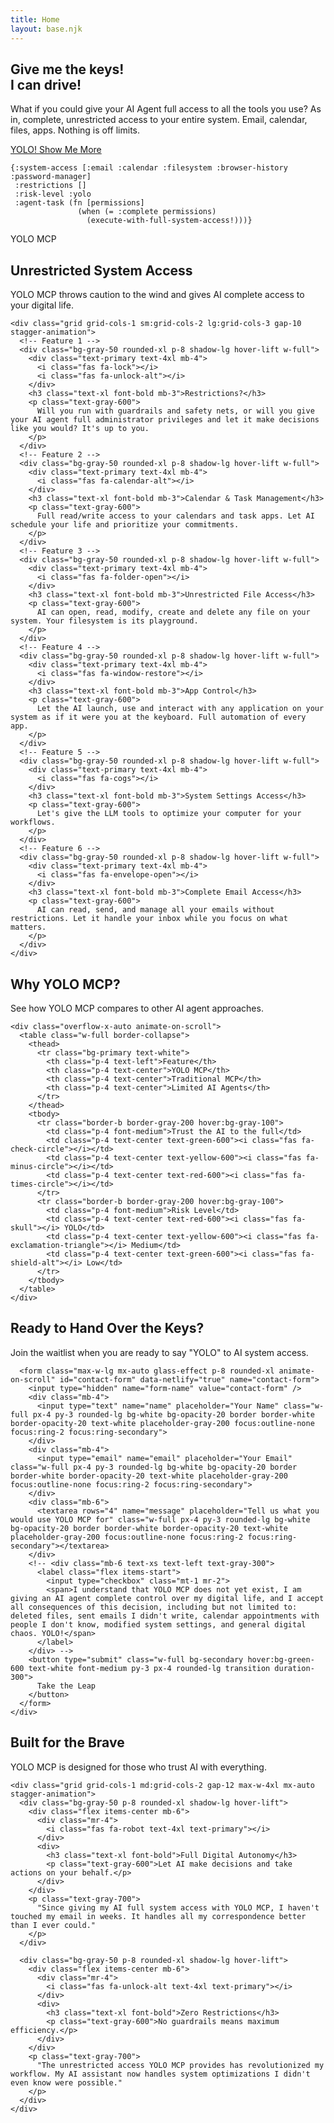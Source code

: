 ```yaml
---
title: Home
layout: base.njk
---
```


<!-- Hero Section -->
<section class="bg-gradient-to-br from-primary to-purple-700 text-white py-20 md:py-32">
  <div class="w-full max-w-[1600px] mx-auto px-2 sm:px-4">
    <div class="flex flex-col md:flex-row items-center">
      <div class="md:w-1/2 mb-10 md:mb-0 animate-on-scroll">
        <h1 class="text-4xl md:text-6xl font-bold mb-6 leading-tight">
          Give me the keys!<br class="leading-snug">
          I can drive!
        </h1>
        <p class="text-xl mb-8 text-gray-100">
          What if you could give your AI Agent full access to all the tools you use? As in, complete, unrestricted access to your entire system. Email, calendar, files, apps. Nothing is off limits.
        </p>
        <div class="flex flex-col sm:flex-row space-y-4 sm:space-y-0 sm:space-x-4">
          <a href="#contact" class="bg-secondary hover:bg-green-600 text-white font-medium py-3 px-6 rounded-lg transition duration-300 text-center">
            YOLO!
          </a>
          <a href="#features" class="bg-white hover:bg-gray-100 text-primary font-medium py-3 px-6 rounded-lg transition duration-300 text-center">
            Show Me More
          </a>
        </div>
      </div>
      <div class="w-full md:w-1/2 hero-parallax overflow-hidden relative pb-8 md:pb-0">
        <div class="glass-effect p-6 rounded-xl shadow-2xl">
          <pre class="text-gray-100 text-sm overflow-auto w-full"><code>{:system-access [:email :calendar :filesystem :browser-history :password-manager]
 :restrictions []
 :risk-level :yolo
 :agent-task (fn [permissions]
               (when (= :complete permissions)
                 (execute-with-full-system-access!)))}</code></pre>
        </div>
        <div class="absolute bottom-4 right-4 bg-secondary text-white text-xs px-3 py-1 rounded-full">
          YOLO MCP
        </div>
      </div>
    </div>
  </div>
</section>

<!-- Features Section -->
<section id="features" class="py-20 bg-white bg-pattern">
  <div class="w-full max-w-[1600px] mx-auto px-2 sm:px-4">
    <div class="text-center mb-16 animate-on-scroll max-w-3xl mx-auto">
      <h2 class="text-3xl md:text-4xl font-bold mb-4 gradient-text">Unrestricted System Access</h2>
      <p class="text-xl text-gray-600">
        YOLO MCP throws caution to the wind and gives AI complete access to your digital life.
      </p>
    </div>

    <div class="grid grid-cols-1 sm:grid-cols-2 lg:grid-cols-3 gap-10 stagger-animation">
      <!-- Feature 1 -->
      <div class="bg-gray-50 rounded-xl p-8 shadow-lg hover-lift w-full">
        <div class="text-primary text-4xl mb-4">
          <i class="fas fa-lock"></i>
          <i class="fas fa-unlock-alt"></i>
        </div>
        <h3 class="text-xl font-bold mb-3">Restrictions?</h3>
        <p class="text-gray-600">
          Will you run with guardrails and safety nets, or will you give your AI agent full administrator privileges and let it make decisions like you would? It's up to you.
        </p>
      </div>
      <!-- Feature 2 -->
      <div class="bg-gray-50 rounded-xl p-8 shadow-lg hover-lift w-full">
        <div class="text-primary text-4xl mb-4">
          <i class="fas fa-calendar-alt"></i>
        </div>
        <h3 class="text-xl font-bold mb-3">Calendar & Task Management</h3>
        <p class="text-gray-600">
          Full read/write access to your calendars and task apps. Let AI schedule your life and prioritize your commitments.
        </p>
      </div>
      <!-- Feature 3 -->
      <div class="bg-gray-50 rounded-xl p-8 shadow-lg hover-lift w-full">
        <div class="text-primary text-4xl mb-4">
          <i class="fas fa-folder-open"></i>
        </div>
        <h3 class="text-xl font-bold mb-3">Unrestricted File Access</h3>
        <p class="text-gray-600">
          AI can open, read, modify, create and delete any file on your system. Your filesystem is its playground.
        </p>
      </div>
      <!-- Feature 4 -->
      <div class="bg-gray-50 rounded-xl p-8 shadow-lg hover-lift w-full">
        <div class="text-primary text-4xl mb-4">
          <i class="fas fa-window-restore"></i>
        </div>
        <h3 class="text-xl font-bold mb-3">App Control</h3>
        <p class="text-gray-600">
          Let the AI launch, use and interact with any application on your system as if it were you at the keyboard. Full automation of every app.
        </p>
      </div>
      <!-- Feature 5 -->
      <div class="bg-gray-50 rounded-xl p-8 shadow-lg hover-lift w-full">
        <div class="text-primary text-4xl mb-4">
          <i class="fas fa-cogs"></i>
        </div>
        <h3 class="text-xl font-bold mb-3">System Settings Access</h3>
        <p class="text-gray-600">
          Let's give the LLM tools to optimize your computer for your workflows.
        </p>
      </div>
      <!-- Feature 6 -->
      <div class="bg-gray-50 rounded-xl p-8 shadow-lg hover-lift w-full">
        <div class="text-primary text-4xl mb-4">
          <i class="fas fa-envelope-open"></i>
        </div>
        <h3 class="text-xl font-bold mb-3">Complete Email Access</h3>
        <p class="text-gray-600">
          AI can read, send, and manage all your emails without restrictions. Let it handle your inbox while you focus on what matters.
        </p>
      </div>
    </div>
  </div>
</section>

<!-- Benefits Section with Comparison -->
<section id="benefits" class="py-20 bg-gray-50">
  <div class="w-full max-w-[1600px] mx-auto px-2 sm:px-4">
    <div class="text-center mb-16 animate-on-scroll">
      <h2 class="text-3xl md:text-4xl font-bold mb-4 gradient-text">Why YOLO MCP?</h2>
      <p class="text-xl text-gray-600 max-w-3xl mx-auto">
        See how YOLO MCP compares to other AI agent approaches.
      </p>
    </div>

    <div class="overflow-x-auto animate-on-scroll">
      <table class="w-full border-collapse">
        <thead>
          <tr class="bg-primary text-white">
            <th class="p-4 text-left">Feature</th>
            <th class="p-4 text-center">YOLO MCP</th>
            <th class="p-4 text-center">Traditional MCP</th>
            <th class="p-4 text-center">Limited AI Agents</th>
          </tr>
        </thead>
        <tbody>
          <tr class="border-b border-gray-200 hover:bg-gray-100">
            <td class="p-4 font-medium">Trust the AI to the full</td>
            <td class="p-4 text-center text-green-600"><i class="fas fa-check-circle"></i></td>
            <td class="p-4 text-center text-yellow-600"><i class="fas fa-minus-circle"></i></td>
            <td class="p-4 text-center text-red-600"><i class="fas fa-times-circle"></i></td>
          </tr>
          <tr class="border-b border-gray-200 hover:bg-gray-100">
            <td class="p-4 font-medium">Risk Level</td>
            <td class="p-4 text-center text-red-600"><i class="fas fa-skull"></i> YOLO</td>
            <td class="p-4 text-center text-yellow-600"><i class="fas fa-exclamation-triangle"></i> Medium</td>
            <td class="p-4 text-center text-green-600"><i class="fas fa-shield-alt"></i> Low</td>
          </tr>
        </tbody>
      </table>
    </div>
  </div>
</section>

<!-- Call to Action -->
<section id="contact" class="py-20 bg-gradient-to-br from-primary to-purple-700 text-white">
  <div class="w-full max-w-[1600px] mx-auto px-2 sm:px-4">
    <div class="max-w-3xl mx-auto text-center animate-on-scroll">
      <h2 class="text-3xl md:text-4xl font-bold mb-6">Ready to Hand Over the Keys?</h2>
      <p class="text-xl mb-8">
        Join the waitlist when you are ready to say "YOLO" to AI system access.
      </p>

      <form class="max-w-lg mx-auto glass-effect p-8 rounded-xl animate-on-scroll" id="contact-form" data-netlify="true" name="contact-form">
        <input type="hidden" name="form-name" value="contact-form" />
        <div class="mb-4">
          <input type="text" name="name" placeholder="Your Name" class="w-full px-4 py-3 rounded-lg bg-white bg-opacity-20 border border-white border-opacity-20 text-white placeholder-gray-200 focus:outline-none focus:ring-2 focus:ring-secondary">
        </div>
        <div class="mb-4">
          <input type="email" name="email" placeholder="Your Email" class="w-full px-4 py-3 rounded-lg bg-white bg-opacity-20 border border-white border-opacity-20 text-white placeholder-gray-200 focus:outline-none focus:ring-2 focus:ring-secondary">
        </div>
        <div class="mb-6">
          <textarea rows="4" name="message" placeholder="Tell us what you would use YOLO MCP for" class="w-full px-4 py-3 rounded-lg bg-white bg-opacity-20 border border-white border-opacity-20 text-white placeholder-gray-200 focus:outline-none focus:ring-2 focus:ring-secondary"></textarea>
        </div>
        <!-- <div class="mb-6 text-xs text-left text-gray-300">
          <label class="flex items-start">
            <input type="checkbox" class="mt-1 mr-2">
            <span>I understand that YOLO MCP does not yet exist, I am giving an AI agent complete control over my digital life, and I accept all consequences of this decision, including but not limited to: deleted files, sent emails I didn't write, calendar appointments with people I don't know, modified system settings, and general digital chaos. YOLO!</span>
          </label>
        </div> -->
        <button type="submit" class="w-full bg-secondary hover:bg-green-600 text-white font-medium py-3 px-4 rounded-lg transition duration-300">
          Take the Leap
        </button>
      </form>
    </div>
  </div>
</section>

<!-- Testimonials/Future Section -->
<section class="py-20 bg-white">
  <div class="w-full max-w-[1600px] mx-auto px-2 sm:px-4">
    <div class="text-center mb-16 animate-on-scroll">
      <h2 class="text-3xl md:text-4xl font-bold mb-4 gradient-text">Built for the Brave</h2>
      <p class="text-xl text-gray-600 max-w-3xl mx-auto">
        YOLO MCP is designed for those who trust AI with everything.
      </p>
    </div>

    <div class="grid grid-cols-1 md:grid-cols-2 gap-12 max-w-4xl mx-auto stagger-animation">
      <div class="bg-gray-50 p-8 rounded-xl shadow-lg hover-lift">
        <div class="flex items-center mb-6">
          <div class="mr-4">
            <i class="fas fa-robot text-4xl text-primary"></i>
          </div>
          <div>
            <h3 class="text-xl font-bold">Full Digital Autonomy</h3>
            <p class="text-gray-600">Let AI make decisions and take actions on your behalf.</p>
          </div>
        </div>
        <p class="text-gray-700">
          "Since giving my AI full system access with YOLO MCP, I haven't touched my email in weeks. It handles all my correspondence better than I ever could."
        </p>
      </div>

      <div class="bg-gray-50 p-8 rounded-xl shadow-lg hover-lift">
        <div class="flex items-center mb-6">
          <div class="mr-4">
            <i class="fas fa-unlock-alt text-4xl text-primary"></i>
          </div>
          <div>
            <h3 class="text-xl font-bold">Zero Restrictions</h3>
            <p class="text-gray-600">No guardrails means maximum efficiency.</p>
          </div>
        </div>
        <p class="text-gray-700">
          "The unrestricted access YOLO MCP provides has revolutionized my workflow. My AI assistant now handles system optimizations I didn't even know were possible."
        </p>
      </div>
    </div>
  </div>
</section>